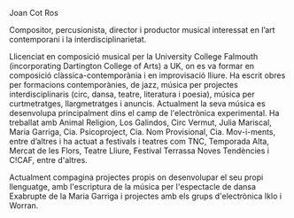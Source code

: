 Joan Cot Ros

Compositor, percusionista, director i productor musical interessat en l’art contemporani i la interdisciplinarietat. 

Llicenciat en composició musical per la University College Falmouth (incorporating Dartington College of Arts) a UK, on es va formar en composició clàssica-contemporània i en improvisació lliure. Ha escrit obres per formacions contemporànies, de jazz, música per projectes interdisciplinaris (circ, dansa, teatre, literatura i poesia), música per curtmetratges, llargmetratges i anuncis. Actualment la seva música es desenvolupa principalment dins el camp de l'electrònica experimental. Ha treballat amb Animal Religion, Los Galindos, Circ Vermut, Julia Mariscal, Maria Garriga, Cia. Psicoproject, Cia. Nom Provisional, Cia. Mov-i-ments, entre d’altres i ha actuat a festivals i teatres com TNC, Temporada Alta, Mercat de les Flors, Teatre Lliure, Festival Terrassa Noves Tendències i C!CAF, entre d'altres.

Actualment compagina projectes propis on desenvolupar el seu propi llenguatge, amb l'escriptura de la música per l'espectacle de dansa Exabrupte de la Maria Garriga i projectes amb els grups d'electrònica Iklo i Worran.
